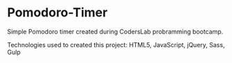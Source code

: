# Pomodoro-Timer
Simple Pomodoro timer created during CodersLab probramming bootcamp.

Technologies used to created this project: HTML5, JavaScript, jQuery, Sass, Gulp
